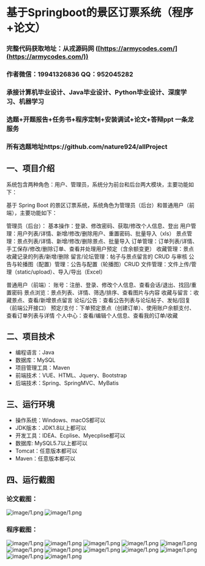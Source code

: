 基于Springboot的景区订票系统（程序+论文）
=

### 完整代码获取地址：从戎源码网 ([https://armycodes.com/](https://armycodes.com/))
### 作者微信：19941326836  QQ：952045282 
### 承接计算机毕业设计、Java毕业设计、Python毕业设计、深度学习、机器学习
### 选题+开题报告+任务书+程序定制+安装调试+论文+答辩ppt 一条龙服务
### 所有选题地址https://github.com/nature924/allProject

一、项目介绍
---
系统包含两种角色：用户、管理员，系统分为前台和后台两大模块，主要功能如下：

基于 Spring Boot 的景区订票系统，系统角色为管理员（后台）和普通用户（前端），主要功能如下：

管理员（后台）：
基本操作：登录、修改密码、获取/修改个人信息、登出
用户管理：用户列表/详情、新增/修改/删除用户、重置密码、批量导入（xls）
景点管理：景点列表/详情、新增/修改/删除景点、批量导入
订单管理：订单列表/详情、手工保存/修改/删除订单、查看并处理用户预定（含余额变更）
收藏管理：景点收藏记录的列表/新增/删除
留言/论坛管理：帖子与景点留言的 CRUD 与审核
公告与轮播图（配置）管理：公告与配置（轮播图）CRUD
文件管理：文件上传/管理（static/upload）、导入/导出（Excel）

普通用户（前端）：
账号：注册、登录、修改个人信息、查看会话/退出、找回/重置密码
景点浏览：景点列表、详情、筛选/排序、查看图片与内容
收藏与留言：收藏景点、查看/新增景点留言
论坛/公告：查看公告列表与论坛帖子、发帖/回复（前端公开接口）
预定/支付：下单预定景点（创建订单）、使用账户余额支付、查看订单列表与详情
个人中心：查看/编辑个人信息、查看我的订单/收藏



二、项目技术
---
- 编程语言：Java
- 数据库：MySQL
- 项目管理工具：Maven
- 前端技术：VUE、HTML、Jquery、Bootstrap
- 后端技术：Spring、SpringMVC、MyBatis

三、运行环境
---
- 操作系统：Windows、macOS都可以
- JDK版本：JDK1.8以上都可以
- 开发工具：IDEA、Ecplise、Myecplise都可以
- 数据库: MySQL5.7以上都可以
- Tomcat：任意版本都可以
- Maven：任意版本都可以

四、运行截图
---
### 论文截图：
![image/1.png](limage/1.png)
![image/1.png](limage/2.png)

### 程序截图：
![image/1.png](image/1.png)
![image/1.png](image/2.png)
![image/1.png](image/3.png)
![image/1.png](image/4.png)
![image/1.png](image/5.png)
![image/1.png](image/6.png)
![image/1.png](image/7.png)
![image/1.png](image/8.png)
![image/1.png](image/9.png)
![image/1.png](image/10.png)
![image/1.png](image/11.png)
![image/1.png](image/12.png)




